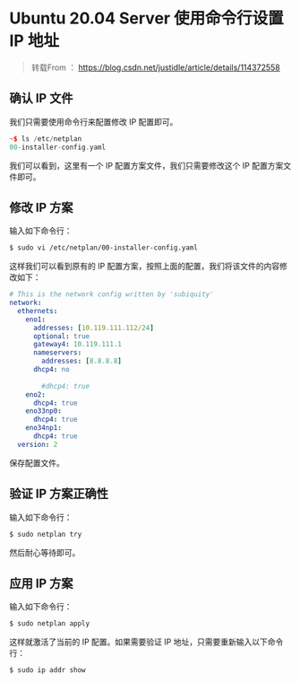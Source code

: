 # Ubuntu 20.04 Server 使用命令行设置 IP 地址

> 转载From ： https://blog.csdn.net/justidle/article/details/114372558

## 确认 IP 文件

我们只需要使用命令行来配置修改 IP 配置即可。

```cpp
~$ ls /etc/netplan
00-installer-config.yaml
```

我们可以看到，这里有一个 IP 配置方案文件，我们只需要修改这个 IP 配置方案文件即可。

## 修改 IP 方案

输入如下命令行：

```bash
$ sudo vi /etc/netplan/00-installer-config.yaml 
```



这样我们可以看到原有的 IP 配置方案，按照上面的配置，我们将该文件的内容修改如下：

```yaml
# This is the network config written by 'subiquity'
network:
  ethernets:
    eno1:
      addresses: [10.119.111.112/24]
      optional: true
      gateway4: 10.119.111.1
      nameservers:
        addresses: [8.8.8.8]
      dhcp4: no
 
        #dhcp4: true
    eno2:
      dhcp4: true
    eno33np0:
      dhcp4: true
    eno34np1:
      dhcp4: true
  version: 2
```

保存配置文件。

## 验证 IP 方案正确性

输入如下命令行：

```bash
$ sudo netplan try
```

然后耐心等待即可。


## 应用 IP 方案

输入如下命令行：

```bash
$ sudo netplan apply
```

这样就激活了当前的 IP 配置。如果需要验证 IP 地址，只需要重新输入以下命令行：

```bash
$ sudo ip addr show
```


